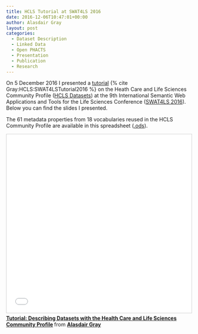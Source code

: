 ```yaml
---
title: HCLS Tutorial at SWAT4LS 2016
date: 2016-12-06T10:47:01+00:00
author: Alasdair Gray
layout: post
categories:
  - Dataset Description
  - Linked Data
  - Open PHACTS
  - Presentation
  - Publication
  - Research
---
```

On 5 December 2016 I presented a [tutorial](http://www.swat4ls.org/workshops/amsterdam2016/tutorials/t2/) {% cite Gray:HCLS:SWAT4LSTutorial2016 %} on the Heath Care and Life Sciences Community Profile ([HCLS Datasets](https://www.w3.org/TR/hcls-dataset/)) at the 9th International Semantic Web Applications and Tools for the Life Sciences Conference ([SWAT4LS 2016](http://www.swat4ls.org/workshops/amsterdam2016/)). Below you can find the slides I presented.

The 61 metadata properties from 18 vocabularies reused in the HCLS Community Profile are available in this spreadsheet ([.ods](/assets/files/2016/12/hclsMetadataPropertiesTable.ods)).

<iframe src="//www.slideshare.net/slideshow/embed_code/key/mnh2yPUuBMxBBm" width="595" height="485" frameborder="0" marginwidth="0" marginheight="0" scrolling="no" style="border:1px solid #CCC; border-width:1px; margin-bottom:5px; max-width: 100%;" allowfullscreen> </iframe> <div style="margin-bottom:5px"> <strong> <a href="//www.slideshare.net/alasdair_gray/tutorial-describing-datasets-with-the-health-care-and-life-sciences-community-profile" title="Tutorial: Describing Datasets with the Health Care and Life Sciences Community Profile" target="_blank">Tutorial: Describing Datasets with the Health Care and Life Sciences Community Profile</a> </strong> from <strong><a href="https://www.slideshare.net/alasdair_gray" target="_blank">Alasdair Gray</a></strong> </div>